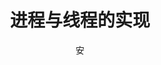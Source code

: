---
title: '进程与线程的实现'
author: '安'
description: '聊聊内核中进程与线程的创建方式及本质区别。'
publishDate: '2025-08-25'
updatedDate: '2025-08-25'
tags:
  - 内核
  - 进程
  - 线程
  - 系统调用
language: 'Chinese & English'
draft: true
heroImage: { src: './0.png', color: '#00ADD8' }
---